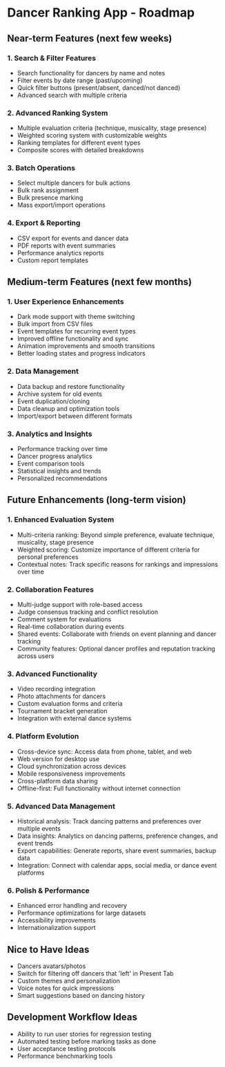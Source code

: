 # Dancer Ranking App - Roadmap

## Near-term Features (next few weeks)

### 1. Search & Filter Features
- Search functionality for dancers by name and notes
- Filter events by date range (past/upcoming)
- Quick filter buttons (present/absent, danced/not danced)
- Advanced search with multiple criteria

### 2. Advanced Ranking System
- Multiple evaluation criteria (technique, musicality, stage presence)
- Weighted scoring system with customizable weights
- Ranking templates for different event types
- Composite scores with detailed breakdowns

### 3. Batch Operations
- Select multiple dancers for bulk actions
- Bulk rank assignment
- Bulk presence marking
- Mass export/import operations

### 4. Export & Reporting
- CSV export for events and dancer data
- PDF reports with event summaries
- Performance analytics reports
- Custom report templates

## Medium-term Features (next few months)

### 1. User Experience Enhancements
- Dark mode support with theme switching
- Bulk import from CSV files
- Event templates for recurring event types
- Improved offline functionality and sync
- Animation improvements and smooth transitions
- Better loading states and progress indicators

### 2. Data Management
- Data backup and restore functionality
- Archive system for old events
- Event duplication/cloning
- Data cleanup and optimization tools
- Import/export between different formats

### 3. Analytics and Insights
- Performance tracking over time
- Dancer progress analytics
- Event comparison tools
- Statistical insights and trends
- Personalized recommendations

## Future Enhancements (long-term vision)

### 1. Enhanced Evaluation System
- Multi-criteria ranking: Beyond simple preference, evaluate technique, musicality, stage presence
- Weighted scoring: Customize importance of different criteria for personal preferences
- Contextual notes: Track specific reasons for rankings and impressions over time

### 2. Collaboration Features
- Multi-judge support with role-based access
- Judge consensus tracking and conflict resolution
- Comment system for evaluations
- Real-time collaboration during events
- Shared events: Collaborate with friends on event planning and dancer tracking
- Community features: Optional dancer profiles and reputation tracking across users

### 3. Advanced Functionality
- Video recording integration
- Photo attachments for dancers
- Custom evaluation forms and criteria
- Tournament bracket generation
- Integration with external dance systems

### 4. Platform Evolution
- Cross-device sync: Access data from phone, tablet, and web
- Web version for desktop use
- Cloud synchronization across devices
- Mobile responsiveness improvements
- Cross-platform data sharing
- Offline-first: Full functionality without internet connection

### 5. Advanced Data Management
- Historical analysis: Track dancing patterns and preferences over multiple events
- Data insights: Analytics on dancing patterns, preference changes, and event trends
- Export capabilities: Generate reports, share event summaries, backup data
- Integration: Connect with calendar apps, social media, or dance event platforms

### 6. Polish & Performance
- Enhanced error handling and recovery
- Performance optimizations for large datasets
- Accessibility improvements
- Internationalization support

## Nice to Have Ideas

- Dancers avatars/photos
- Switch for filtering off dancers that 'left' in Present Tab
- Custom themes and personalization
- Voice notes for quick impressions
- Smart suggestions based on dancing history

## Development Workflow Ideas

- Ability to run user stories for regression testing
- Automated testing before marking tasks as done
- User acceptance testing protocols
- Performance benchmarking tools
